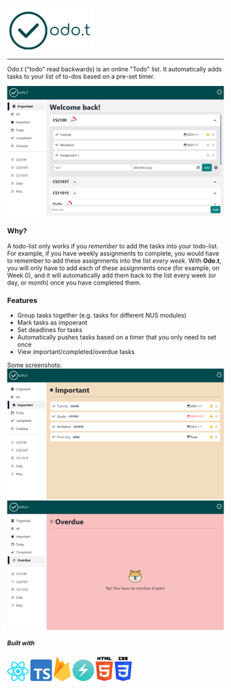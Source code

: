 <img src="/public/logoWhite.png" width="200px" />

<hr>

Odo.t ("todo" read backwards) is an online "Todo" list. It automatically adds tasks to your list of to-dos based on a pre-set timer.

![organised](/public/snapshots/snapshotOrganised.png)


### Why?

A todo-list only works if you _remember_ to add the tasks into your todo-list. For example, if you have weekly assignments to complete, you would have to remember to add these assignments into the list _every week_. With **Odo.t**, you will only have to add each of these assignments once (for example, on Week 0), and it will automatically add them back to the list every week (or day, or month) once you have completed them.

### Features

- Group tasks together (e.g. tasks for different NUS modules)
- Mark tasks as impoerant
- Set deadlines for tasks
- Automatically pushes tasks based on a timer that you only need to set once
- View important/completed/overdue tasks

Some screenshots:
![important](/public/snapshots/snapshotImportant.png)
![overdue](/public/snapshots/snapshotOverdue.png)


##### Built with
<img src="/public/logos/react.svg" width="50px" />
<img src="/public/logos/typescript-icon.svg" width="50px"/>
<img src="/public/logos/firebase.svg" width="40px"/>
<img src="/public/logos/chakraui.jpg" width="50px"/>
<img src="/public/logos/html-5.svg" width="40px"/>
<img src="/public/logos/css-3.svg" width="40px"/>